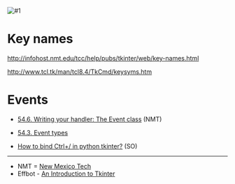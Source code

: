 
![#1](screenshots/image-1.png?raw=true)

# Key names

http://infohost.nmt.edu/tcc/help/pubs/tkinter/web/key-names.html

http://www.tcl.tk/man/tcl8.4/TkCmd/keysyms.htm

# Events

- [54.6. Writing your handler: The Event class](http://infohost.nmt.edu/tcc/help/pubs/tkinter/web/event-handlers.html) (NMT)
- [54.3. Event types](http://infohost.nmt.edu/tcc/help/pubs/tkinter/web/event-types.html)

- [How to bind Ctrl+/ in python tkinter?](http://stackoverflow.com/a/16082411/1832058) (SO)

---

- NMT = [New Mexico Tech](http://infohost.nmt.edu/tcc/help/pubs/tkinter/web/index.html)
- Effbot - [An Introduction to Tkinter](http://effbot.org/tkinterbook/tkinter-index.htm)

